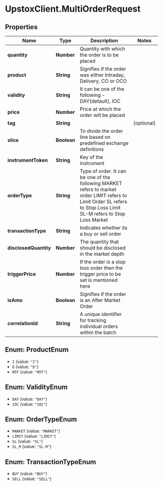 # UpstoxClient.MultiOrderRequest

## Properties
Name | Type | Description | Notes
------------ | ------------- | ------------- | -------------
**quantity** | **Number** | Quantity with which the order is to be placed | 
**product** | **String** | Signifies if the order was either Intraday, Delivery, CO or OCO | 
**validity** | **String** | It can be one of the following - DAY(default), IOC | 
**price** | **Number** | Price at which the order will be placed | 
**tag** | **String** |  | [optional] 
**slice** | **Boolean** | To divide the order line based on predefined exchange definitions | 
**instrumentToken** | **String** | Key of the instrument | 
**orderType** | **String** | Type of order. It can be one of the following MARKET refers to market order LIMIT refers to Limit Order SL refers to Stop Loss Limit SL-M refers to Stop Loss Market | 
**transactionType** | **String** | Indicates whether its a buy or sell order | 
**disclosedQuantity** | **Number** | The quantity that should be disclosed in the market depth | 
**triggerPrice** | **Number** | If the order is a stop loss order then the trigger price to be set is mentioned here | 
**isAmo** | **Boolean** | Signifies if the order is an After Market Order | 
**correlationId** | **String** | A unique identifier for tracking individual orders within the batch | 

<a name="ProductEnum"></a>
## Enum: ProductEnum

* `I` (value: `"I"`)
* `D` (value: `"D"`)
* `MTF` (value: `"MTF"`)


<a name="ValidityEnum"></a>
## Enum: ValidityEnum

* `DAY` (value: `"DAY"`)
* `IOC` (value: `"IOC"`)


<a name="OrderTypeEnum"></a>
## Enum: OrderTypeEnum

* `MARKET` (value: `"MARKET"`)
* `LIMIT` (value: `"LIMIT"`)
* `SL` (value: `"SL"`)
* `SL_M` (value: `"SL-M"`)


<a name="TransactionTypeEnum"></a>
## Enum: TransactionTypeEnum

* `BUY` (value: `"BUY"`)
* `SELL` (value: `"SELL"`)

